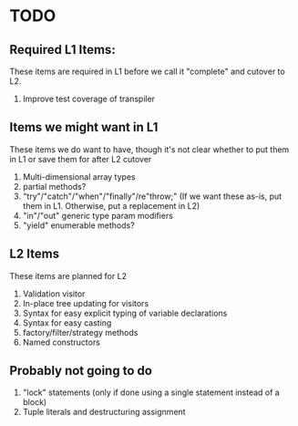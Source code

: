 ﻿# TODO

## Required L1 Items:

These items are required in L1 before we call it "complete" and cutover to L2.

1. Improve test coverage of transpiler

## Items we might want in L1

These items we do want to have, though it's not clear whether to put them in L1
or save them for after L2 cutover

1. Multi-dimensional array types
1. partial methods?
1. "try"/"catch"/"when"/"finally"/re"throw;" (If we want these as-is, put them in L1. Otherwise, put a replacement in L2)
1. "in"/"out" generic type param modifiers
1. "yield" enumerable methods?

## L2 Items

These items are planned for L2

1. Validation visitor
1. In-place tree updating for visitors
1. Syntax for easy explicit typing of variable declarations
1. Syntax for easy casting
1. factory/filter/strategy methods
1. Named constructors

## Probably not going to do

1. "lock" statements (only if done using a single statement instead of a block)
1. Tuple literals and destructuring assignment